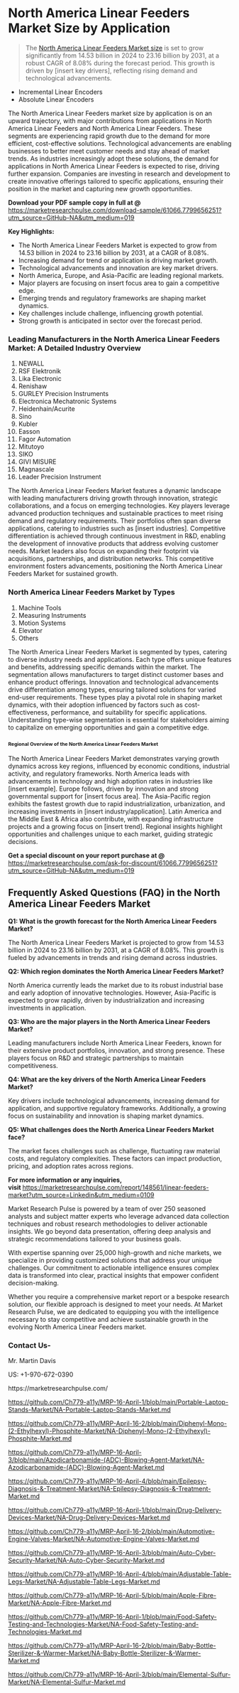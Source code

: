 <h1>North America Linear Feeders Market&nbsp;Size by Application</h1><blockquote><p>The <a href="https://marketresearchpulse.com/download-sample/61066.7799656251?utm_source=GitHub-NA&amp;utm_medium=019">North America Linear Feeders Market size</a> is set to grow significantly from 14.53 billion in 2024 to 23.16 billion by 2031, at a robust CAGR of 8.08% during the forecast period. This growth is driven by [insert key drivers], reflecting rising demand and technological advancements.</p></blockquote><ul><li> Incremental Linear Encoders<li> Absolute Linear Encoders</li></ul><p>The North America Linear Feeders market size by application is on an upward trajectory, with major contributions from applications in North America Linear Feeders and North America Linear Feeders. These segments are experiencing rapid growth due to the demand for more efficient, cost-effective solutions. Technological advancements are enabling businesses to better meet customer needs and stay ahead of market trends. As industries increasingly adopt these solutions, the demand for applications in North America Linear Feeders is expected to rise, driving further expansion. Companies are investing in research and development to create innovative offerings tailored to specific applications, ensuring their position in the market and capturing new growth opportunities.</p><p><strong>Download your PDF sample copy in full at @ </strong><a href="https://marketresearchpulse.com/download-sample/61066.7799656251?utm_source=GitHub-NA&amp;utm_medium=019">https://marketresearchpulse.com/download-sample/61066.7799656251?utm_source=GitHub-NA&amp;utm_medium=019</a></p><p><strong>Key Highlights: </strong></p><ul><li>The North America Linear Feeders Market is expected to grow from 14.53 billion in 2024 to 23.16 billion by 2031, at a CAGR of 8.08%.</li><li>Increasing demand for trend or application is driving market growth.</li><li>Technological advancements and innovation are key market drivers.</li><li>North America, Europe, and Asia-Pacific are leading regional markets.</li><li>Major players are focusing on insert focus area to gain a competitive edge.</li><li>Emerging trends and regulatory frameworks are shaping market dynamics.</li><li>Key challenges include challenge, influencing growth potential.</li><li>Strong growth is anticipated in sector over the forecast period.</li></ul><h3>Leading Manufacturers in the North America Linear Feeders Market: A Detailed Industry Overview</h3><ol><li> NEWALL</li><li>RSF Elektronik</li><li>Lika Electronic</li><li>Renishaw</li><li>GURLEY Precision Instruments</li><li>Electronica Mechatronic Systems</li><li>Heidenhain/Acurite</li><li>Sino</li><li>Kubler</li><li>Easson</li><li>Fagor Automation</li><li>Mitutoyo</li><li>SIKO</li><li>GIVI MISURE</li><li>Magnascale</li><li>Leader Precision Instrument</li></ol><div class="flex max-w-full flex-col flex-grow"><div class="min-h-8 text-message flex w-full flex-col items-end gap-2 whitespace-normal break-words [.text-message+&amp;]:mt-5" dir="auto" data-message-author-role="assistant" data-message-id="fd8432e4-4910-450d-b182-61b7bfb0a01f" data-message-model-slug="gpt-4o"><div class="flex w-full flex-col gap-1 empty:hidden first:pt-[3px]"><div class="markdown prose w-full break-words dark:prose-invert light"><p>The North America Linear Feeders Market features a dynamic landscape with leading manufacturers driving growth through innovation, strategic collaborations, and a focus on emerging technologies. Key players leverage advanced production techniques and sustainable practices to meet rising demand and regulatory requirements. Their portfolios often span diverse applications, catering to industries such as [insert industries]. Competitive differentiation is achieved through continuous investment in R&amp;D, enabling the development of innovative products that address evolving customer needs. Market leaders also focus on expanding their footprint via acquisitions, partnerships, and distribution networks. This competitive environment fosters advancements, positioning the North America Linear Feeders Market for sustained growth.</p></div></div></div></div><h3>North America Linear Feeders Market by Types</h3><ol><li> Machine Tools<li> Measuring Instruments<li> Motion Systems<li> Elevator<li> Others</li></ol><div class="flex max-w-full flex-col flex-grow"><div class="min-h-8 text-message flex w-full flex-col items-end gap-2 whitespace-normal break-words [.text-message+&amp;]:mt-5" dir="auto" data-message-author-role="assistant" data-message-id="084470be-0bb7-4664-bddf-5156b4f41249" data-message-model-slug="gpt-4o-mini"><div class="flex w-full flex-col gap-1 empty:hidden first:pt-[3px]"><div class="markdown prose w-full break-words dark:prose-invert light"><p>The North America Linear Feeders Market is segmented by types, catering to diverse industry needs and applications. Each type offers unique features and benefits, addressing specific demands within the market. The segmentation allows manufacturers to target distinct customer bases and enhance product offerings. Innovation and technological advancements drive differentiation among types, ensuring tailored solutions for varied end-user requirements. These types play a pivotal role in shaping market dynamics, with their adoption influenced by factors such as cost-effectiveness, performance, and suitability for specific applications. Understanding type-wise segmentation is essential for stakeholders aiming to capitalize on emerging opportunities and gain a competitive edge.</p></div></div></div></div><h3><span style="font-size: 11px;">Regional Overview of the North America Linear Feeders Market</span></h3><div class="flex max-w-full flex-col flex-grow"><div class="min-h-8 text-message flex w-full flex-col items-end gap-2 whitespace-normal break-words [.text-message+&amp;]:mt-5" dir="auto" data-message-author-role="assistant" data-message-id="e9038762-ce64-4e30-91c9-9bd413514231" data-message-model-slug="gpt-4o-mini"><div class="flex w-full flex-col gap-1 empty:hidden first:pt-[3px]"><div class="markdown prose w-full break-words dark:prose-invert light"><p>The North America Linear Feeders Market demonstrates varying growth dynamics across key regions, influenced by economic conditions, industrial activity, and regulatory frameworks. North America leads with advancements in technology and high adoption rates in industries like [insert example]. Europe follows, driven by innovation and strong governmental support for [insert focus area]. The Asia-Pacific region exhibits the fastest growth due to rapid industrialization, urbanization, and increasing investments in [insert industry/application]. Latin America and the Middle East &amp; Africa also contribute, with expanding infrastructure projects and a growing focus on [insert trend]. Regional insights highlight opportunities and challenges unique to each market, guiding strategic decisions.</p></div></div></div></div><p><strong>Get a special discount on your report purchase at @ </strong><a href="https://marketresearchpulse.com/ask-for-discount/61066.7799656251?utm_source=GitHub-NA&amp;utm_medium=019">https://marketresearchpulse.com/ask-for-discount/61066.7799656251?utm_source=GitHub-NA&amp;utm_medium=019</a></p><h2>Frequently Asked Questions (FAQ) in the North America Linear Feeders Market</h2><p><strong>Q1: What is the growth forecast for the North America Linear Feeders Market?</strong></p><p>The North America Linear Feeders Market is projected to grow from 14.53 billion in 2024 to 23.16 billion by 2031, at a CAGR of 8.08%. This growth is fueled by advancements in trends and rising demand across industries.</p><p><strong>Q2: Which region dominates the North America Linear Feeders Market?</strong></p><p>North America currently leads the market due to its robust industrial base and early adoption of innovative technologies. However, Asia-Pacific is expected to grow rapidly, driven by industrialization and increasing investments in application.</p><p><strong>Q3: Who are the major players in the North America Linear Feeders Market?</strong></p><p>Leading manufacturers include North America Linear Feeders, known for their extensive product portfolios, innovation, and strong presence. These players focus on R&amp;D and strategic partnerships to maintain competitiveness.</p><p><strong>Q4: What are the key drivers of the North America Linear Feeders Market?</strong></p><p>Key drivers include technological advancements, increasing demand for application, and supportive regulatory frameworks. Additionally, a growing focus on sustainability and innovation is shaping market dynamics.</p><p><strong>Q5: What challenges does the North America Linear Feeders Market face?</strong></p><p>The market faces challenges such as challenge, fluctuating raw material costs, and regulatory complexities. These factors can impact production, pricing, and adoption rates across regions.</p><p><strong>For more information or any inquiries, visit&nbsp;</strong><a href="https://marketresearchpulse.com/report/148561/linear-feeders-market?utm_source=Linkedin&utm_medium=0109">https://marketresearchpulse.com/report/148561/linear-feeders-market?utm_source=Linkedin&utm_medium=0109</a></p><p>Market Research Pulse is powered by a team of over 250 seasoned analysts and subject matter experts who leverage advanced data collection techniques and robust research methodologies to deliver actionable insights. We go beyond data presentation, offering deep analysis and strategic recommendations tailored to your business goals.</p><p>With expertise spanning over 25,000 high-growth and niche markets, we specialize in providing customized solutions that address your unique challenges. Our commitment to actionable intelligence ensures complex data is transformed into clear, practical insights that empower confident decision-making.</p><p>Whether you require a comprehensive market report or a bespoke research solution, our flexible approach is designed to meet your needs. At Market Research Pulse, we are dedicated to equipping you with the intelligence necessary to stay competitive and achieve sustainable growth in the evolving North America Linear Feeders market.</p><h3><strong>Contact Us-</strong></h3><p>Mr. Martin Davis</p><p>US: +1-970-672-0390</p><p>https://marketresearchpulse.com/</p><p><a href="https://github.com/Ch779-a11y/MRP-16-April-1/blob/main/Portable-Laptop-Stands-Market/NA-Portable-Laptop-Stands-Market.md">https://github.com/Ch779-a11y/MRP-16-April-1/blob/main/Portable-Laptop-Stands-Market/NA-Portable-Laptop-Stands-Market.md</a></p><p><a href="https://github.com/Ch779-a11y/MRP-April-16-2/blob/main/Diphenyl-Mono-(2-Ethylhexyl)-Phosphite-Market/NA-Diphenyl-Mono-(2-Ethylhexyl)-Phosphite-Market.md">https://github.com/Ch779-a11y/MRP-April-16-2/blob/main/Diphenyl-Mono-(2-Ethylhexyl)-Phosphite-Market/NA-Diphenyl-Mono-(2-Ethylhexyl)-Phosphite-Market.md</a></p><p><a href="https://github.com/Ch779-a11y/MRP-16-April-3/blob/main/Azodicarbonamide-(ADC)-Blowing-Agent-Market/NA-Azodicarbonamide-(ADC)-Blowing-Agent-Market.md">https://github.com/Ch779-a11y/MRP-16-April-3/blob/main/Azodicarbonamide-(ADC)-Blowing-Agent-Market/NA-Azodicarbonamide-(ADC)-Blowing-Agent-Market.md</a></p><p><a href="https://github.com/Ch779-a11y/MRP-16-April-4/blob/main/Epilepsy-Diagnosis-&-Treatment-Market/NA-Epilepsy-Diagnosis-&-Treatment-Market.md">https://github.com/Ch779-a11y/MRP-16-April-4/blob/main/Epilepsy-Diagnosis-&-Treatment-Market/NA-Epilepsy-Diagnosis-&-Treatment-Market.md</a></p><p><a href="https://github.com/Ch779-a11y/MRP-16-April-1/blob/main/Drug-Delivery-Devices-Market/NA-Drug-Delivery-Devices-Market.md">https://github.com/Ch779-a11y/MRP-16-April-1/blob/main/Drug-Delivery-Devices-Market/NA-Drug-Delivery-Devices-Market.md</a></p><p><a href="https://github.com/Ch779-a11y/MRP-April-16-2/blob/main/Automotive-Engine-Valves-Market/NA-Automotive-Engine-Valves-Market.md">https://github.com/Ch779-a11y/MRP-April-16-2/blob/main/Automotive-Engine-Valves-Market/NA-Automotive-Engine-Valves-Market.md</a></p><p><a href="https://github.com/Ch779-a11y/MRP-16-April-3/blob/main/Auto-Cyber-Security-Market/NA-Auto-Cyber-Security-Market.md">https://github.com/Ch779-a11y/MRP-16-April-3/blob/main/Auto-Cyber-Security-Market/NA-Auto-Cyber-Security-Market.md</a></p><p><a href="https://github.com/Ch779-a11y/MRP-16-April-4/blob/main/Adjustable-Table-Legs-Market/NA-Adjustable-Table-Legs-Market.md">https://github.com/Ch779-a11y/MRP-16-April-4/blob/main/Adjustable-Table-Legs-Market/NA-Adjustable-Table-Legs-Market.md</a></p><p><a href="https://github.com/Ch779-a11y/MRP-16-April-5/blob/main/Apple-Fibre-Market/NA-Apple-Fibre-Market.md">https://github.com/Ch779-a11y/MRP-16-April-5/blob/main/Apple-Fibre-Market/NA-Apple-Fibre-Market.md</a></p><p><a href="https://github.com/Ch779-a11y/MRP-16-April-1/blob/main/Food-Safety-Testing-and-Technologies-Market/NA-Food-Safety-Testing-and-Technologies-Market.md">https://github.com/Ch779-a11y/MRP-16-April-1/blob/main/Food-Safety-Testing-and-Technologies-Market/NA-Food-Safety-Testing-and-Technologies-Market.md</a></p><p><a href="https://github.com/Ch779-a11y/MRP-April-16-2/blob/main/Baby-Bottle-Sterilizer-&-Warmer-Market/NA-Baby-Bottle-Sterilizer-&-Warmer-Market.md">https://github.com/Ch779-a11y/MRP-April-16-2/blob/main/Baby-Bottle-Sterilizer-&-Warmer-Market/NA-Baby-Bottle-Sterilizer-&-Warmer-Market.md</a></p><p><a href="https://github.com/Ch779-a11y/MRP-16-April-3/blob/main/Elemental-Sulfur-Market/NA-Elemental-Sulfur-Market.md">https://github.com/Ch779-a11y/MRP-16-April-3/blob/main/Elemental-Sulfur-Market/NA-Elemental-Sulfur-Market.md</a></p>
